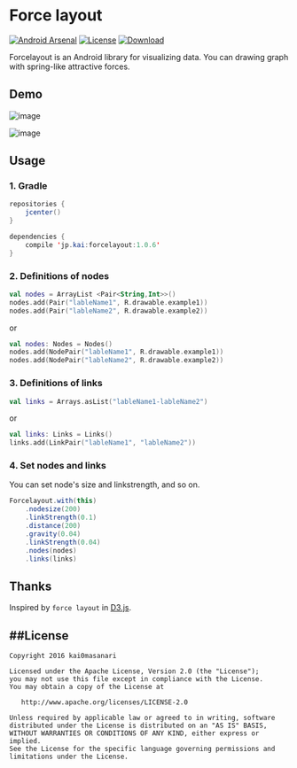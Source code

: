 Force layout
====
[![Android Arsenal](https://img.shields.io/badge/Android%20Arsenal-Forcelayout-brightgreen.svg?style=flat)](http://android-arsenal.com/details/1/4392)
[![License](https://img.shields.io/badge/license-Apache%202-blue.svg)](https://www.apache.org/licenses/LICENSE-2.0)
[![Download](https://api.bintray.com/packages/kai0masanari/maven/forcelayout/images/download.svg)](https://bintray.com/kai0masanari/maven/forcelayout/_latestVersion)

Forcelayout is an Android library for visualizing data. You can drawing graph with spring-like attractive forces.

## Demo

![image](https://raw.githubusercontent.com/kai0masanari/Forcelayout/master/art/image3.gif)

![image](https://raw.githubusercontent.com/kai0masanari/Forcelayout/master/art/image4.gif)

## Usage

### 1. Gradle
```java
repositories {
    jcenter()
}

dependencies {
    compile 'jp.kai:forcelayout:1.0.6'
}
```

### 2. Definitions of  nodes
```kotlin
val nodes = ArrayList <Pair<String,Int>>()
nodes.add(Pair("lableName1", R.drawable.example1))
nodes.add(Pair("lableName2", R.drawable.example2))
```

or

```kotlin
val nodes: Nodes = Nodes()
nodes.add(NodePair("lableName1", R.drawable.example1))
nodes.add(NodePair("lableName2", R.drawable.example2))
```

### 3. Definitions of links
```kotlin
val links = Arrays.asList("lableName1-lableName2")
```

or

```kotlin
val links: Links = Links()
links.add(LinkPair("lableName1", "lableName2"))
```

### 4. Set nodes and links
You can set node's size and linkstrength, and so on.
```java
Forcelayout.with(this)
	.nodesize(200)
	.linkStrength(0.1)
	.distance(200)
	.gravity(0.04)
	.linkStrength(0.04)
	.nodes(nodes)
	.links(links)
```

## Thanks
Inspired by `force layout` in [D3.js](https://d3js.org/).


##License
-------

    Copyright 2016 kai0masanari

    Licensed under the Apache License, Version 2.0 (the "License");
    you may not use this file except in compliance with the License.
    You may obtain a copy of the License at

       http://www.apache.org/licenses/LICENSE-2.0

    Unless required by applicable law or agreed to in writing, software
    distributed under the License is distributed on an "AS IS" BASIS,
    WITHOUT WARRANTIES OR CONDITIONS OF ANY KIND, either express or implied.
    See the License for the specific language governing permissions and
    limitations under the License.